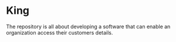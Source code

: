# King
The repository is all about developing a software that can enable an organization access their customers details.
